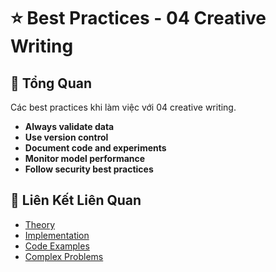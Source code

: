 # ⭐ Best Practices - 04 Creative Writing

## 🎯 Tổng Quan

Các best practices khi làm việc với 04 creative writing.

- **Always validate data**
- **Use version control**
- **Document code and experiments**
- **Monitor model performance**
- **Follow security best practices**

## 🔗 Liên Kết Liên Quan

- [Theory](./THEORY_04_creative_writing.md)
- [Implementation](./IMPLEMENTATION_04_creative_writing.md)
- [Code Examples](./CODE_EXAMPLES_04_creative_writing.md)
- [Complex Problems](./COMPLEX_PROBLEMS.md)
